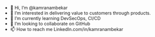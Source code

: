 - 👋 Hi, I’m @kamranambekar
- 👀 I’m interested in delivering value to customers through products.
- 🌱 I’m currently learning DevSecOps, CI/CD
- 💞️ I’m looking to collaborate on GitHub
- 📫 How to reach me LinkedIn.com/in/kamranambekar

<!---
kamranambekar/kamranambekar is a ✨ special ✨ repository because its `README.md` (this file) appears on your GitHub profile.
You can click the Preview link to take a look at your changes.
--->
